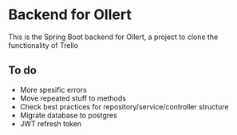 # Backend for Ollert

This is the Spring Boot backend for Ollert, a project to clone the functionality of Trello

## To do

* More spesific errors
* Move repeated stuff to methods
* Check best practices for repository/service/controller structure
* Migrate database to postgres
* JWT refresh token